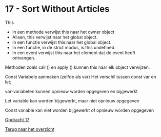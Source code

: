 # 17 - Sort Without Articles

This 

- In een methode verwijst this naar het owner object
- Alleen, this verwijst naar het global object.
- In een functie verwijst this naar het global object.
- In een functie, in de strict modus, is this undefined. 
- In een event verwijst this naar het element dat de event heeft ontvangen.

Methoden zoals call () en apply () kunnen this naar elk object verwijzen.

Const 
Variabele aanmaken (zelfde als var)
Het verschil tussen const var en let;

var-variabelen kunnen opnieuw worden opgegeven en bijgewerkt

Let variable kan worden bijgewerkt, maar niet opnieuw opgegeven

Const variable kan niet worden bijgewerkt of opnieuw worden opgegeven 

[Opdracht 17](https://zeijls.github.io/SRPWesBos/17/index-START.html) <br>

[Terug naar het overzicht](https://zeijls.github.io/SRPWesBos/)
